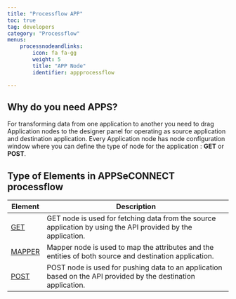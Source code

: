 ```yaml
---
title: "Processflow APP"
toc: true
tag: developers
category: "Processflow"
menus: 
    processnodeandlinks:
        icon: fa fa-gg
        weight: 5
        title: "APP Node" 
        identifier: appprocessflow 

---
```


## Why do you need APPS?  

For transforming data from one application to another you need to drag Application
nodes to the designer panel for operating as source application and destination application. Every Application node has node configuration window where you can define the type of node for the application : **GET** or **POST**.

## Type of Elements in APPSeCONNECT processflow  

|Element|Description|
|--------|-----------|  
|[GET](/processflow/working-with-GET/)|GET node is used for fetching data from the source application by using the API provided by the application.|  
|[MAPPER](/processflow/working-with-mapper/)|Mapper node is used to map the attributes and the entities of both source and destination application.|  
|[POST](/processflow/working-with-POST/)|POST node is used for pushing data to an application based on the API provided by the destination application.|  

